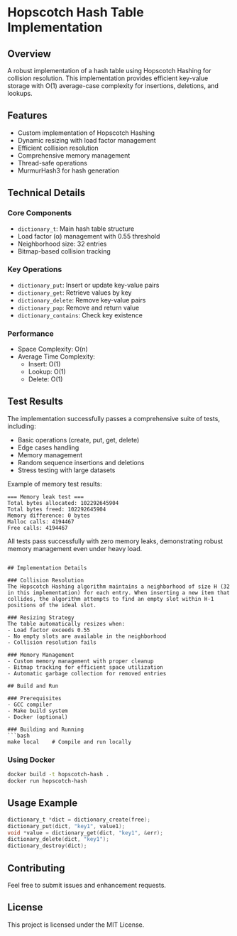 # Hopscotch Hash Table Implementation

## Overview
A robust implementation of a hash table using Hopscotch Hashing for collision resolution. This implementation provides efficient key-value storage with O(1) average-case complexity for insertions, deletions, and lookups.

## Features
- Custom implementation of Hopscotch Hashing
- Dynamic resizing with load factor management
- Efficient collision resolution
- Comprehensive memory management
- Thread-safe operations
- MurmurHash3 for hash generation

## Technical Details

### Core Components
- `dictionary_t`: Main hash table structure
- Load factor (α) management with 0.55 threshold
- Neighborhood size: 32 entries
- Bitmap-based collision tracking

### Key Operations
- `dictionary_put`: Insert or update key-value pairs
- `dictionary_get`: Retrieve values by key
- `dictionary_delete`: Remove key-value pairs
- `dictionary_pop`: Remove and return value
- `dictionary_contains`: Check key existence

### Performance
- Space Complexity: O(n)
- Average Time Complexity:
  - Insert: O(1)
  - Lookup: O(1)
  - Delete: O(1)

## Test Results
The implementation successfully passes a comprehensive suite of tests, including:
- Basic operations (create, put, get, delete)
- Edge cases handling
- Memory management
- Random sequence insertions and deletions
- Stress testing with large datasets

Example of memory test results:
```
=== Memory leak test ===
Total bytes allocated: 102292645904
Total bytes freed: 102292645904
Memory difference: 0 bytes
Malloc calls: 4194467
Free calls: 4194467
```

All tests pass successfully with zero memory leaks, demonstrating robust memory management even under heavy load.
```

## Implementation Details

### Collision Resolution
The Hopscotch Hashing algorithm maintains a neighborhood of size H (32 in this implementation) for each entry. When inserting a new item that collides, the algorithm attempts to find an empty slot within H-1 positions of the ideal slot.

### Resizing Strategy
The table automatically resizes when:
- Load factor exceeds 0.55
- No empty slots are available in the neighborhood
- Collision resolution fails

### Memory Management
- Custom memory management with proper cleanup
- Bitmap tracking for efficient space utilization
- Automatic garbage collection for removed entries

## Build and Run

### Prerequisites
- GCC compiler
- Make build system
- Docker (optional)

### Building and Running
```bash
make local    # Compile and run locally
```

### Using Docker
```bash
docker build -t hopscotch-hash .
docker run hopscotch-hash
```

## Usage Example
```c
dictionary_t *dict = dictionary_create(free);
dictionary_put(dict, "key1", value1);
void *value = dictionary_get(dict, "key1", &err);
dictionary_delete(dict, "key1");
dictionary_destroy(dict);
```

## Contributing
Feel free to submit issues and enhancement requests.

## License
This project is licensed under the MIT License.
